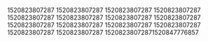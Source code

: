1520823807287
1520823807287
1520823807287
1520823807287
1520823807287
1520823807287
1520823807287
1520823807287
1520823807287
1520823807287
1520823807287
1520823807287
1520823807287
1520823807287
15208238072871520847776857